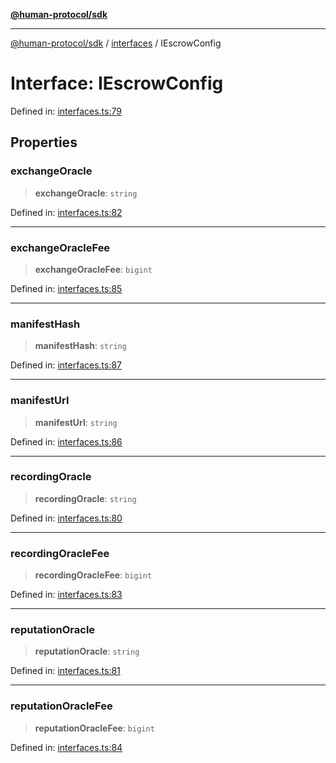 [**@human-protocol/sdk**](../../README.md)

***

[@human-protocol/sdk](../../modules.md) / [interfaces](../README.md) / IEscrowConfig

# Interface: IEscrowConfig

Defined in: [interfaces.ts:79](https://github.com/humanprotocol/human-protocol/blob/d770e8f228f083f5eba0523ebbdff361b3188c3d/packages/sdk/typescript/human-protocol-sdk/src/interfaces.ts#L79)

## Properties

### exchangeOracle

> **exchangeOracle**: `string`

Defined in: [interfaces.ts:82](https://github.com/humanprotocol/human-protocol/blob/d770e8f228f083f5eba0523ebbdff361b3188c3d/packages/sdk/typescript/human-protocol-sdk/src/interfaces.ts#L82)

***

### exchangeOracleFee

> **exchangeOracleFee**: `bigint`

Defined in: [interfaces.ts:85](https://github.com/humanprotocol/human-protocol/blob/d770e8f228f083f5eba0523ebbdff361b3188c3d/packages/sdk/typescript/human-protocol-sdk/src/interfaces.ts#L85)

***

### manifestHash

> **manifestHash**: `string`

Defined in: [interfaces.ts:87](https://github.com/humanprotocol/human-protocol/blob/d770e8f228f083f5eba0523ebbdff361b3188c3d/packages/sdk/typescript/human-protocol-sdk/src/interfaces.ts#L87)

***

### manifestUrl

> **manifestUrl**: `string`

Defined in: [interfaces.ts:86](https://github.com/humanprotocol/human-protocol/blob/d770e8f228f083f5eba0523ebbdff361b3188c3d/packages/sdk/typescript/human-protocol-sdk/src/interfaces.ts#L86)

***

### recordingOracle

> **recordingOracle**: `string`

Defined in: [interfaces.ts:80](https://github.com/humanprotocol/human-protocol/blob/d770e8f228f083f5eba0523ebbdff361b3188c3d/packages/sdk/typescript/human-protocol-sdk/src/interfaces.ts#L80)

***

### recordingOracleFee

> **recordingOracleFee**: `bigint`

Defined in: [interfaces.ts:83](https://github.com/humanprotocol/human-protocol/blob/d770e8f228f083f5eba0523ebbdff361b3188c3d/packages/sdk/typescript/human-protocol-sdk/src/interfaces.ts#L83)

***

### reputationOracle

> **reputationOracle**: `string`

Defined in: [interfaces.ts:81](https://github.com/humanprotocol/human-protocol/blob/d770e8f228f083f5eba0523ebbdff361b3188c3d/packages/sdk/typescript/human-protocol-sdk/src/interfaces.ts#L81)

***

### reputationOracleFee

> **reputationOracleFee**: `bigint`

Defined in: [interfaces.ts:84](https://github.com/humanprotocol/human-protocol/blob/d770e8f228f083f5eba0523ebbdff361b3188c3d/packages/sdk/typescript/human-protocol-sdk/src/interfaces.ts#L84)
